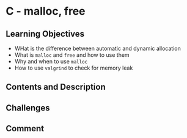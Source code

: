 # C - malloc, free

## Learning Objectives
- WHat is the difference between automatic and dynamic allocation
- What is `malloc` and `free` and how to use them
- Why and when to use `malloc`
- How to use `valgrind` to check for memory leak
## Contents and Description

## Challenges

## Comment

